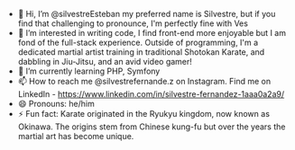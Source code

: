 - 👋 Hi, I’m @silvestreEsteban my preferred name is Silvestre, but if you find that challenging to pronounce, I'm perfectly fine with Ves
- 👀 I’m interested in writing code, I find front-end more enjoyable but I am fond of the full-stack experience. Outside of programming, I'm a dedicated martial artist training in traditional Shotokan Karate, and dabbling in Jiu-Jitsu, and an avid video gamer!
- 🌱 I’m currently learning PHP, Symfony
- 📫 How to reach me @silvestrefernande.z on Instagram. Find me on LinkedIn - https://www.linkedin.com/in/silvestre-fernandez-1aaa0a2a9/
- 😄 Pronouns: he/him
- ⚡ Fun fact: Karate originated in the Ryukyu kingdom, now known as Okinawa. The origins stem from Chinese kung-fu but over the years the martial art has become unique.

<!---
silvestreEsteban/silvestreEsteban is a ✨ special ✨ repository because its `README.md` (this file) appears on your GitHub profile.
You can click the Preview link to take a look at your changes.
--->
